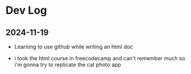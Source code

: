 # Dev Log

## 2024-11-19

- Learning to use github while writing an html doc

- i took the html course in freecodecamp and can't remember much so i'm gonna try to replicate the cat photo app

<!-- 
<img src="link goes here"> to put images in the page
<a href="link goes here">text</a> to link to other pages
-->